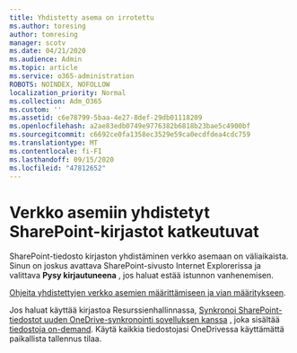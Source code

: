 ```yaml
---
title: Yhdistetty asema on irrotettu
ms.author: toresing
author: tomresing
manager: scotv
ms.date: 04/21/2020
ms.audience: Admin
ms.topic: article
ms.service: o365-administration
ROBOTS: NOINDEX, NOFOLLOW
localization_priority: Normal
ms.collection: Adm_O365
ms.custom: ''
ms.assetid: c6e78799-5baa-4e27-8def-29db01118209
ms.openlocfilehash: a2ae83edb0749e9776382b6818b23bae5c4900bf
ms.sourcegitcommit: c6692ce0fa1358ec3529e59ca0ecdfdea4cdc759
ms.translationtype: MT
ms.contentlocale: fi-FI
ms.lasthandoff: 09/15/2020
ms.locfileid: "47812652"
---
```

# <a name="sharepoint-libraries-mapped-to-network-drives-become-disconnected"></a>Verkko asemiin yhdistetyt SharePoint-kirjastot katkeutuvat

SharePoint-tiedosto kirjaston yhdistäminen verkko asemaan on väliaikaista. Sinun on joskus avattava SharePoint-sivusto Internet Explorerissa ja valittava **Pysy kirjautuneena** , jos haluat estää istunnon vanhenemisen. 
  
[Ohjeita yhdistettyjen verkko asemien määrittämiseen ja vian määritykseen](https://docs.microsoft.com/sharepoint/support/administration/troubleshoot-mapped-network-drives).
  
Jos haluat käyttää kirjastoa Resurssienhallinnassa, [Synkronoi SharePoint-tiedostot uuden OneDrive-synkronointi sovelluksen kanssa](https://support.office.com/article/6de9ede8-5b6e-4503-80b2-6190f3354a88.aspx) , joka sisältää [tiedostoja on-demand](https://support.office.com/article/0e6860d3-d9f3-4971-b321-7092438fb38e.aspx). Käytä kaikkia tiedostojasi OneDrivessa käyttämättä paikallista tallennus tilaa.
  

